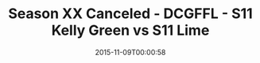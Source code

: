---
title: Season XX Canceled - DCGFFL - S11 Kelly Green vs S11 Lime
teams-score:
- team: _teams/s11-kelly-green.md
  score:
- team: _teams/s11-lime.md
  score:
mvp: ''
game-ball: ''
season: 11
week: 8
date: '2015-11-09T00:00:58'
pageid: season-11-playoffs-november-8-2015-944-vs-928
---